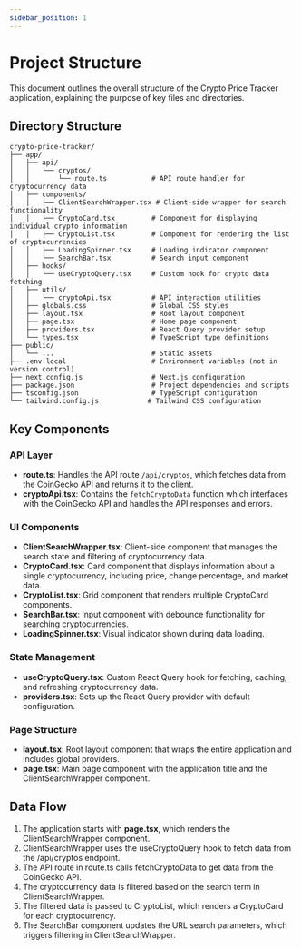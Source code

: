 ```yaml
---
sidebar_position: 1
---
```


# Project Structure

This document outlines the overall structure of the Crypto Price Tracker application, explaining the purpose of key files and directories.

## Directory Structure

```
crypto-price-tracker/
├── app/
│   ├── api/
│   │   └── cryptos/
│   │       └── route.ts           # API route handler for cryptocurrency data
│   ├── components/
│   │   ├── ClientSearchWrapper.tsx # Client-side wrapper for search functionality
│   │   ├── CryptoCard.tsx         # Component for displaying individual crypto information
│   │   ├── CryptoList.tsx         # Component for rendering the list of cryptocurrencies
│   │   ├── LoadingSpinner.tsx     # Loading indicator component
│   │   └── SearchBar.tsx          # Search input component
│   ├── hooks/
│   │   └── useCryptoQuery.tsx     # Custom hook for crypto data fetching
│   ├── utils/
│   │   └── cryptoApi.tsx          # API interaction utilities
│   ├── globals.css                # Global CSS styles
│   ├── layout.tsx                 # Root layout component
│   ├── page.tsx                   # Home page component
│   ├── providers.tsx              # React Query provider setup
│   └── types.tsx                  # TypeScript type definitions
├── public/
│   └── ...                        # Static assets
├── .env.local                     # Environment variables (not in version control)
├── next.config.js                 # Next.js configuration
├── package.json                   # Project dependencies and scripts
├── tsconfig.json                  # TypeScript configuration
└── tailwind.config.js            # Tailwind CSS configuration
```

## Key Components

### API Layer

- **route.ts**: Handles the API route `/api/cryptos`, which fetches data from the CoinGecko API and returns it to the client.
- **cryptoApi.tsx**: Contains the `fetchCryptoData` function which interfaces with the CoinGecko API and handles the API responses and errors.

### UI Components

- **ClientSearchWrapper.tsx**: Client-side component that manages the search state and filtering of cryptocurrency data.
- **CryptoCard.tsx**: Card component that displays information about a single cryptocurrency, including price, change percentage, and market data.
- **CryptoList.tsx**: Grid component that renders multiple CryptoCard components.
- **SearchBar.tsx**: Input component with debounce functionality for searching cryptocurrencies.
- **LoadingSpinner.tsx**: Visual indicator shown during data loading.

### State Management

- **useCryptoQuery.tsx**: Custom React Query hook for fetching, caching, and refreshing cryptocurrency data.
- **providers.tsx**: Sets up the React Query provider with default configuration.

### Page Structure

- **layout.tsx**: Root layout component that wraps the entire application and includes global providers.
- **page.tsx**: Main page component with the application title and the ClientSearchWrapper component.

## Data Flow

1. The application starts with **page.tsx**, which renders the ClientSearchWrapper component.
2. ClientSearchWrapper uses the useCryptoQuery hook to fetch data from the /api/cryptos endpoint.
3. The API route in route.ts calls fetchCryptoData to get data from the CoinGecko API.
4. The cryptocurrency data is filtered based on the search term in ClientSearchWrapper.
5. The filtered data is passed to CryptoList, which renders a CryptoCard for each cryptocurrency.
6. The SearchBar component updates the URL search parameters, which triggers filtering in ClientSearchWrapper.